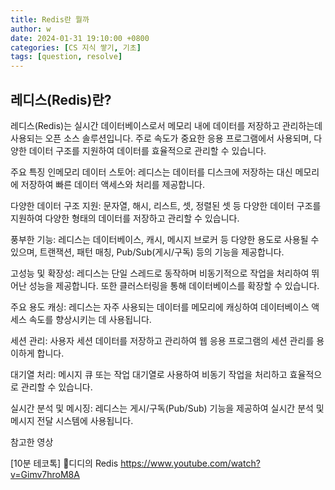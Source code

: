 ```yaml
---
title: Redis란 뭘까
author: w
date: 2024-01-31 19:10:00 +0800
categories: [CS 지식 쌓기, 기초]
tags: [question, resolve]
---
```



## 레디스(Redis)란?
레디스(Redis)는 실시간 데이터베이스로서 메모리 내에 데이터를 저장하고 관리하는데 사용되는 오픈 소스 솔루션입니다. 주로 속도가 중요한 응용 프로그램에서 사용되며, 다양한 데이터 구조를 지원하여 데이터를 효율적으로 관리할 수 있습니다.

주요 특징
인메모리 데이터 스토어: 레디스는 데이터를 디스크에 저장하는 대신 메모리에 저장하여 빠른 데이터 액세스와 처리를 제공합니다.

다양한 데이터 구조 지원: 문자열, 해시, 리스트, 셋, 정렬된 셋 등 다양한 데이터 구조를 지원하여 다양한 형태의 데이터를 저장하고 관리할 수 있습니다.

풍부한 기능: 레디스는 데이터베이스, 캐시, 메시지 브로커 등 다양한 용도로 사용될 수 있으며, 트랜잭션, 패턴 매칭, Pub/Sub(게시/구독) 등의 기능을 제공합니다.

고성능 및 확장성: 레디스는 단일 스레드로 동작하며 비동기적으로 작업을 처리하여 뛰어난 성능을 제공합니다. 또한 클러스터링을 통해 데이터베이스를 확장할 수 있습니다.

주요 용도
캐싱: 레디스는 자주 사용되는 데이터를 메모리에 캐싱하여 데이터베이스 액세스 속도를 향상시키는 데 사용됩니다.

세션 관리: 사용자 세션 데이터를 저장하고 관리하여 웹 응용 프로그램의 세션 관리를 용이하게 합니다.

대기열 처리: 메시지 큐 또는 작업 대기열로 사용하여 비동기 작업을 처리하고 효율적으로 관리할 수 있습니다.

실시간 분석 및 메시징: 레디스는 게시/구독(Pub/Sub) 기능을 제공하여 실시간 분석 및 메시지 전달 시스템에 사용됩니다.





참고한 영상

[10분 테코톡] 🤔디디의 Redis
https://www.youtube.com/watch?v=Gimv7hroM8A